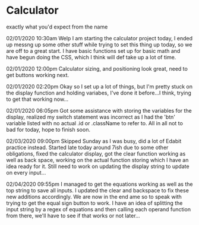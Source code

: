 # Calculator
exactly what you'd expect from the name

02/01/2020 10:30am
Welp I am starting the calculator project today, I ended up messng up some other stuff while trying to set this thing up today, so we are off to a great start. I have basic functions set up for basic math and have begun doing the CSS, which I think will def take up a lot of time.

02/01/2020 12:00pm
Calculator sizing, and positioning look great, need to get buttons working next.

02/01/2020 02:20pm
Okay so I set up a lot of things, but I'm pretty stuck on the display function and holding variabes, I've done it before...I think, trying to get that working now...

02/01/2020 06:05pm
Got some assistance with storing the variables for the display, realized my switch statement was incorrect as I had the 'btn' variable listed with no actual .id or .className to refer to. All in all not to bad for today, hope to finish soon.

02/03/2020 09:00pm
Skipped Sunday as I was busy, did a lot of Edabit practice instead. Started late today around 7ish due to some other obligations, fixed the calculator display, got the clear function working as well as back space, working on the actual function storing which I have an idea ready for it. Still need to work on updating the display string to update on every input...

02/04/2020 09:55pm
I managed to get the equations working as well as the top string to save all inputs. I updated the clear and backspace to fix these new additions accordingly. We are now in the end ame so to speak with trying to get the equal sign button to work. I have an idea of splitting the input string by a regex of equations and then calling each operand function from there, we'll have to see if that works or not later...
